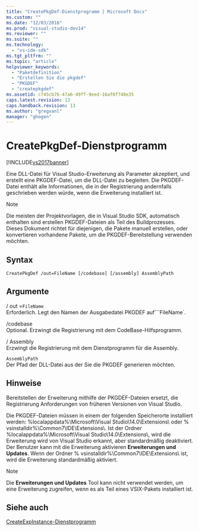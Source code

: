 ```yaml
---
title: "CreatePkgDef-Dienstprogramm | Microsoft Docs"
ms.custom: ""
ms.date: "12/03/2016"
ms.prod: "visual-studio-dev14"
ms.reviewer: ""
ms.suite: ""
ms.technology: 
  - "vs-ide-sdk"
ms.tgt_pltfrm: ""
ms.topic: "article"
helpviewer_keywords: 
  - "Paketdefinition"
  - "Erstellen Sie die pkgdef"
  - "PKGDEF"
  - "createpkgdef"
ms.assetid: c745cb76-47a6-49ff-9eed-16af0f748e35
caps.latest.revision: 13
caps.handback.revision: 13
ms.author: "gregvanl"
manager: "ghogen"
---
```

# CreatePkgDef-Dienstprogramm
[!INCLUDE[vs2017banner](../../code-quality/includes/vs2017banner.md)]

Eine DLL\-Datei für Visual Studio\-Erweiterung als Parameter akzeptiert, und erstellt eine PKGDEF\-Datei, um die DLL\-Datei zu begleiten. Die PKGDEF\-Datei enthält alle Informationen, die in der Registrierung andernfalls geschrieben werden würde, wenn die Erweiterung installiert ist.  
  
> [!NOTE]
>  Die meisten der Projektvorlagen, die in Visual Studio SDK, automatisch enthalten sind erstellen PKGDEF\-Dateien als Teil des Buildprozesses. Dieses Dokument richtet für diejenigen, die Pakete manuell erstellen, oder konvertieren vorhandene Pakete, um die PKGDEF\-Bereitstellung verwenden möchten.  
  
## Syntax  
  
```  
CreatePkgDef /out=FileName [/codebase] [/assembly] AssemblyPath  
```  
  
## Argumente  
 \/ out \=`FileName`  
 Erforderlich. Legt den Namen der Ausgabedatei PKGDEF auf```FileName`.  
  
 \/codebase  
 Optional. Erzwingt die Registrierung mit dem CodeBase\-Hilfsprogramm.  
  
 \/ Assembly  
 Erzwingt die Registrierung mit dem Dienstprogramm für die Assembly.  
  
 `AssemblyPath`  
 Der Pfad der DLL\-Datei aus der Sie die PKGDEF generieren möchten.  
  
## Hinweise  
 Bereitstellen der Erweiterung mithilfe der PKGDEF\-Dateien ersetzt, die Registrierung Anforderungen von früheren Versionen von Visual Studio.  
  
 Die PKGDEF\-Dateien müssen in einem der folgenden Speicherorte installiert werden: %localappdata%\\Microsoft\\Visual Studio\\14.0\\Extensions\\ oder % vsinstalldir%\\Common7\\IDE\\Extensions\\. Ist der Ordner %localappdata%\\Microsoft\\Visual Studio\\14.0\\Extensions\\, wird die Erweiterung wird von Visual Studio erkannt, aber standardmäßig deaktiviert. Der Benutzer kann mit die Erweiterung aktivieren **Erweiterungen und Updates**. Wenn der Ordner % vsinstalldir%\\Common7\\IDE\\Extensions\\ ist, wird die Erweiterung standardmäßig aktiviert.  
  
> [!NOTE]
>  Die **Erweiterungen und Updates** Tool kann nicht verwendet werden, um eine Erweiterung zugreifen, wenn es als Teil eines VSIX\-Pakets installiert ist.  
  
## Siehe auch  
 [CreateExpInstance\-Dienstprogramm](../../extensibility/internals/createexpinstance-utility.md)